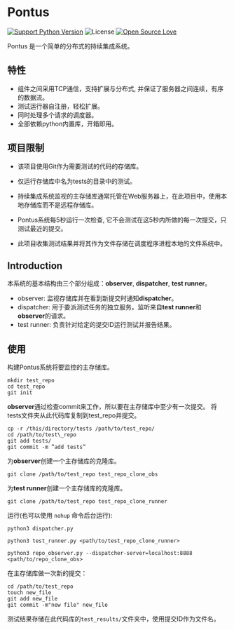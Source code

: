 Pontus
========
[![Support Python Version](https://img.shields.io/badge/Python-3.5|3.6-brightgreen.svg)](https://www.python.org/)
![License](https://img.shields.io/badge/License-MIT-blue.svg)
[![Open Source Love](https://badges.frapsoft.com/os/v1/open-source.svg?v=103)](https://github.com/ellerbrock/open-source-badges/)

Pontus 是一个简单的分布式的持续集成系统。

## 特性
* 组件之间采用TCP通信，支持扩展与分布式, 并保证了服务器之间连续，有序的数据流。
* 测试运行器自注册，轻松扩展。
* 同时处理多个请求的调度器。
* 全部依赖python内置库，开箱即用。

## 项目限制
* 该项目使用Git作为需要测试的代码的存储库。

* 仅运行存储库中名为tests的目录中的测试。

* 持续集成系统监视的主存储库通常托管在Web服务器上，在此项目中，使用本地存储库而不是远程存储库。

* Pontus系统每5秒运行一次检查, 它不会测试在这5秒内所做的每一次提交，只测试最近的提交。

* 此项目收集测试结果并将其作为文件存储在调度程序进程本地的文件系统中。

## Introduction
本系统的基本结构由三个部分组成：**observer**, **dispatcher**, **test runner**。

* observer: 监视存储库并在看到新提交时通知**dispatcher**。
* dispatcher: 用于委派测试任务的独立服务。监听来自**test runner**和**observer**的请求。
* test runner: 负责针对给定的提交ID运行测试并报告结果。

## 使用
构建Pontus系统将要监控的主存储库。
```text
mkdir test_repo
cd test_repo
git init
```

**observer**通过检查commit来工作，所以要在主存储库中至少有一次提交。
将tests文件夹从此代码库复制到test_repo并提交。
```text
cp -r /this/directory/tests /path/to/test_repo/ 
cd /path/to/test\_repo 
git add tests/ 
git commit -m ”add tests”
```

为**observer**创建一个主存储库的克隆库。
```text
git clone /path/to/test_repo test_repo_clone_obs
```

为**test runner**创建一个主存储库的克隆库。
```text
git clone /path/to/test_repo test_repo_clone_runner
```

运行(也可以使用 `nohup` 命令后台运行):
```text
python3 dispatcher.py

python3 test_runner.py <path/to/test_repo_clone_runner>

python3 repo_observer.py --dispatcher-server=localhost:8888 <path/to/repo_clone_obs>

```
在主存储库做一次新的提交：
```text
cd /path/to/test_repo
touch new_file
git add new_file
git commit -m"new file" new_file

```

测试结果存储在此代码库的`test_results/`文件夹中，使用提交ID作为文件名。
